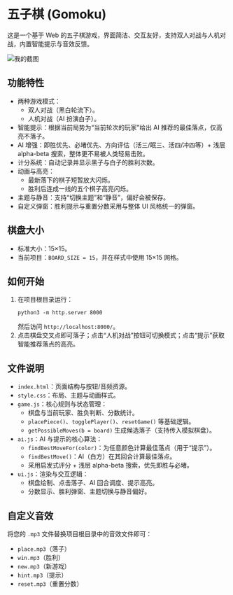 # 五子棋 (Gomoku)

这是一个基于 Web 的五子棋游戏，界面简洁、交互友好，支持双人对战与人机对战，内置智能提示与音效反馈。

![我的截图](/Users/rontae/Desktop/1.png)

## 功能特性
- 两种游戏模式：
  - 双人对战（黑白轮流下）。
  - 人机对战（AI 扮演白子）。
- 智能提示：根据当前局势为“当前轮次的玩家”给出 AI 推荐的最佳落点，仅高亮不落子。
- AI 增强：即胜优先、必堵优先、方向评估（活三/眠三、活四/冲四等）+ 浅层 alpha-beta 搜索，整体更不易被人类轻易击败。
- 计分系统：自动记录并显示黑子与白子的胜利次数。
- 动画与高亮：
  - 最新落下的棋子短暂放大闪烁。
  - 胜利后连成一线的五个棋子高亮闪烁。
- 主题与静音：支持“切换主题”和“静音”，偏好会被保存。
- 自定义弹窗：胜利提示与重置分数采用与整体 UI 风格统一的弹窗。

## 棋盘大小
- 标准大小：15×15。
- 当前项目：`BOARD_SIZE = 15`，并在样式中使用 15×15 网格。

## 如何开始
1. 在项目根目录运行：
   ```
   python3 -m http.server 8000
   ```
   然后访问 `http://localhost:8000/`。
2. 点击棋盘交叉点即可落子；点击“人机对战”按钮可切换模式；点击“提示”获取智能推荐落点的高亮。

## 文件说明
- `index.html`：页面结构与按钮/音频资源。
- `style.css`：布局、主题与动画样式。
- `game.js`：核心规则与状态管理：
  - 棋盘与当前玩家、胜负判断、分数统计。
  - `placePiece()`、`togglePlayer()`、`resetGame()` 等基础逻辑。
  - `getPossibleMoves(b = board)` 生成候选落子（支持传入模拟棋盘）。
- `ai.js`：AI 与提示的核心算法：
  - `findBestMoveFor(color)`：为任意颜色计算最佳落点（用于“提示”）。
  - `findBestMove()`：AI（白方）在其回合计算最佳落点。
  - 采用启发式评分 + 浅层 alpha-beta 搜索，优先即胜与必堵。
- `ui.js`：渲染与交互逻辑：
  - 棋盘绘制、点击落子、AI 回合调度、提示高亮。
  - 分数显示、胜利弹窗、主题切换与静音偏好。

## 自定义音效
将您的 `.mp3` 文件替换项目根目录中的音效文件即可：
- `place.mp3`（落子）
- `win.mp3`（胜利）
- `new.mp3`（新游戏）
- `hint.mp3`（提示）
- `reset.mp3`（重置分数）
